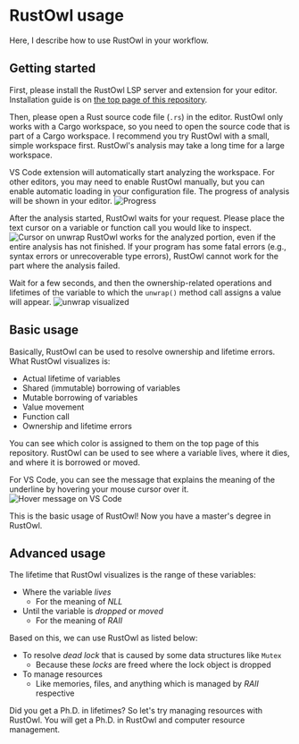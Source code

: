 # RustOwl usage

Here, I describe how to use RustOwl in your workflow.

## Getting started

First, please install the RustOwl LSP server and extension for your editor.
Installation guide is on [the top page of this repository](/README.md).

Then, please open a Rust source code file (`.rs`) in the editor.
RustOwl only works with a Cargo workspace, so you need to open the source code that is part of a Cargo workspace.
I recommend you try RustOwl with a small, simple workspace first.
RustOwl's analysis may take a long time for a large workspace.

VS Code extension will automatically start analyzing the workspace.
For other editors, you may need to enable RustOwl manually, but you can enable automatic loading in your configuration file.
The progress of analysis will be shown in your editor.
![Progress](assets/vs-code-progress.png)

After the analysis started, RustOwl waits for your request.
Please place the text cursor on a variable or function call you would like to inspect.
![Cursor on unwrap](assets/vs-code-cursor-on-unwrap.png)
RustOwl works for the analyzed portion, even if the entire analysis has not finished.
If your program has some fatal errors (e.g., syntax errors or unrecoverable type errors), RustOwl cannot work for the part where the analysis failed.

Wait for a few seconds, and then the ownership-related operations and lifetimes of the variable to which the `unwrap()` method call assigns a value will appear.
![unwrap visualized](assets/vs-code-cursor-on-unwrap-visualized.png)

## Basic usage

Basically, RustOwl can be used to resolve ownership and lifetime errors.
What RustOwl visualizes is:

- Actual lifetime of variables
- Shared (immutable) borrowing of variables
- Mutable borrowing of variables
- Value movement
- Function call
- Ownership and lifetime errors

You can see which color is assigned to them on the top page of this repository.
RustOwl can be used to see where a variable lives, where it dies, and where it is borrowed or moved.

For VS Code, you can see the message that explains the meaning of the underline by hovering your mouse cursor over it.
![Hover message on VS Code](assets/readme-screenshot-3.png)

This is the basic usage of RustOwl!
Now you have a master's degree in RustOwl.

## Advanced usage

The lifetime that RustOwl visualizes is the range of these variables:

- Where the variable _lives_
  - For the meaning of _NLL_
- Until the variable is _dropped_ or _moved_
  - For the meaning of _RAII_

Based on this, we can use RustOwl as listed below:

- To resolve _dead lock_ that is caused by some data structures like `Mutex`
  - Because these _locks_ are freed where the lock object is dropped
- To manage resources
  - Like memories, files, and anything which is managed by _RAII_ respective

Did you get a Ph.D. in lifetimes?
So let's try managing resources with RustOwl.
You will get a Ph.D. in RustOwl and computer resource management.
